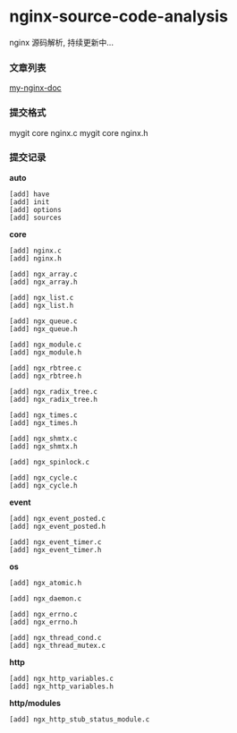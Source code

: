 # nginx-source-code-analysis

nginx 源码解析, 持续更新中...

### 文章列表

[my-nginx-doc](http://www.luwenpeng.cn/)

### 提交格式

mygit core nginx.c
mygit core nginx.h

### 提交记录

**auto**

    [add] have
    [add] init
    [add] options
    [add] sources

**core**

    [add] nginx.c
    [add] nginx.h

    [add] ngx_array.c
    [add] ngx_array.h

    [add] ngx_list.c
    [add] ngx_list.h

    [add] ngx_queue.c
    [add] ngx_queue.h

    [add] ngx_module.c
    [add] ngx_module.h

    [add] ngx_rbtree.c
    [add] ngx_rbtree.h

    [add] ngx_radix_tree.c
    [add] ngx_radix_tree.h

    [add] ngx_times.c
    [add] ngx_times.h

    [add] ngx_shmtx.c
    [add] ngx_shmtx.h

    [add] ngx_spinlock.c

    [add] ngx_cycle.c
    [add] ngx_cycle.h

**event**

    [add] ngx_event_posted.c
    [add] ngx_event_posted.h

    [add] ngx_event_timer.c
    [add] ngx_event_timer.h

**os**

    [add] ngx_atomic.h

    [add] ngx_daemon.c

    [add] ngx_errno.c
    [add] ngx_errno.h

    [add] ngx_thread_cond.c
    [add] ngx_thread_mutex.c

**http**

    [add] ngx_http_variables.c
    [add] ngx_http_variables.h

**http/modules**

    [add] ngx_http_stub_status_module.c
